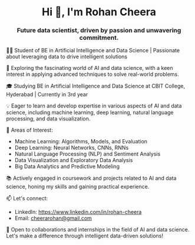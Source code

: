 <h1 align="center">Hi 👋, I'm Rohan Cheera</h1>
<h3 align="center">Future data scientist, driven by passion and unwavering commitment.</h3>

👨‍💻 Student of BE in Artificial Intelligence and Data Science | Passionate about leveraging data to drive intelligent solutions

🔬 Exploring the fascinating world of AI and data science, with a keen interest in applying advanced techniques to solve real-world problems.

🎓 Studying BE in Artificial Intelligence and Data Science at CBIT College, Hyderabad | Currently in 3rd year

💡 Eager to learn and develop expertise in various aspects of AI and data science, including machine learning, deep learning, natural language processing, and data visualization.

🔎 Areas of Interest:
- Machine Learning: Algorithms, Models, and Evaluation
- Deep Learning: Neural Networks, CNNs, RNNs
- Natural Language Processing (NLP) and Sentiment Analysis
- Data Visualization and Exploratory Data Analysis
- Big Data Analytics and Predictive Modeling

📚 Actively engaged in coursework and projects related to AI and data science, honing my skills and gaining practical experience.

📫 Let's connect:
- LinkedIn: https://www.linkedin.com/in/rohan-cheera
- Email: cheerarohan@gmail.com



🌟 Open to collaborations and internships in the field of AI and data science. Let's make a difference through intelligent data-driven solutions!





